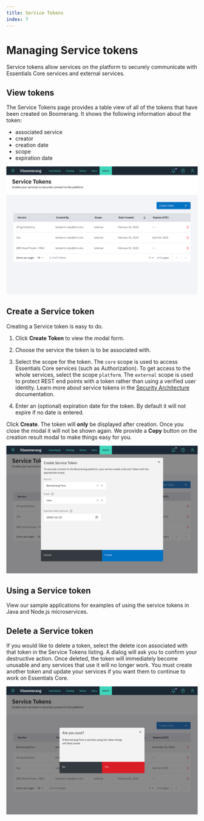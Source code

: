 ```yaml
---
title: Service Tokens
index: 7
---
```


# Managing Service tokens

Service tokens allow services on the platform to securely communicate with Essentials Core services and external services.

## View tokens

The Service Tokens page provides a table view of all of the tokens that have been created on Boomerang. It shows the following information about the token:

- associated service
- creator
- creation date
- scope
- expiration date

![View Tokens](./assets/img/service-tokens/viewtokens.png)

## Create a Service token

Creating a Service token is easy to do.

1. Click **Create Token** to view the modal form.

2. Choose the service the token is to be associated with.

3. Select the scope for the token. The `core` scope is used to access Essentials Core services (such as Authorization). To get access to the whole services, select the scope `platform`. The `external` scope is used to protect REST end points with a token rather than using a verified user identity. Learn more about service tokens in the [Security Architecture](/boomerang/architecture/security) documentation.

4. Enter an (optional) expiration date for the token. By default it will not expire if no date is entered.

Click **Create**. The token will **only** be displayed after creation. Once you close the modal it will not be shown again. We provide a **Copy** button on the creation result modal to make things easy for you.

![Create Token](./assets/img/service-tokens/createtoken.png)

## Using a Service token

View our sample applications for examples of using the service tokens in Java and Node.js microservices.

## Delete a Service token

If you would like to delete a token, select the delete icon associated with that token in the Service Tokens listing. A dialog will ask you to confirm your destructive action. Once deleted, the token will immediately become unusable and any services that use it will no longer work. You must create another token and update your services if you want them to continue to work on Essentials Core.

![Delete Token](./assets/img/service-tokens/deletetoken.png)
